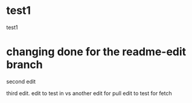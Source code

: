# test1
test1
# changing done for the readme-edit branch
second edit

third edit.
edit to test in vs
another edit for pull
edit to test for fetch
